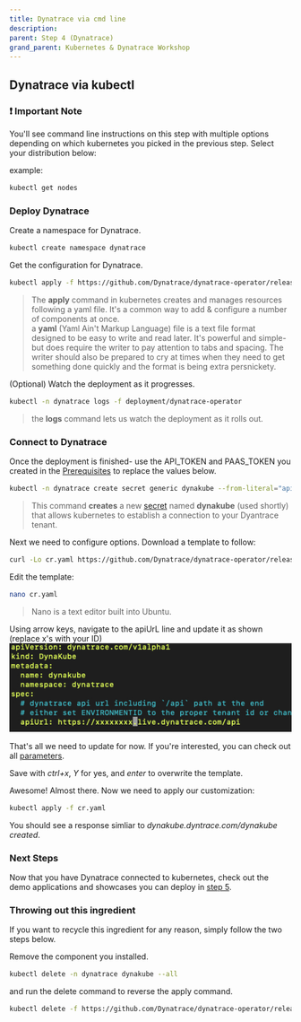 ```yaml
---
title: Dynatrace via cmd line
description:
parent: Step 4 (Dynatrace)
grand_parent: Kubernetes & Dynatrace Workshop
---
```


## Dynatrace via kubectl

### :exclamation: Important Note

You'll see command line instructions on this step with multiple options depending on which kubernetes you picked in the previous step.  Select your distribution below:  

example:

```bash
kubectl get nodes
```

### Deploy Dynatrace

Create a namespace for Dynatrace.

```bash
kubectl create namespace dynatrace
```

Get the configuration for Dynatrace.

```bash
kubectl apply -f https://github.com/Dynatrace/dynatrace-operator/releases/latest/download/kubernetes.yaml
```

> The **apply** command in kubernetes creates and manages resources following a yaml file.  It's a common way to add & configure a number of components at once.  
> a **yaml** (Yaml Ain't Markup Language) file is a text file format designed to be easy to write and read later.  It's powerful and simple- but does require the writer to pay attention to tabs and spacing.  The writer should also be prepared to cry at times when they need to get something done quickly and the format is being extra persnickety.

(Optional) Watch the deployment as it progresses.

```bash
kubectl -n dynatrace logs -f deployment/dynatrace-operator
```

> the **logs** command lets us watch the deployment as it rolls out.

### Connect to Dynatrace

Once the deployment is finished- use the API_TOKEN and PAAS_TOKEN you created in the [Prerequisites](index#prerequisites) to replace the values below.

```bash
kubectl -n dynatrace create secret generic dynakube --from-literal="apiToken=API_TOKEN" --from-literal="paasToken=PAAS_TOKEN"
```

> This command **creates** a new [secret](https://kubernetes.io/docs/concepts/configuration/secret/) named **dynakube** (used shortly) that allows kubernetes to establish a connection to your Dyantrace tenant.

Next we need to configure options.  Download a template to follow:

```bash
curl -Lo cr.yaml https://github.com/Dynatrace/dynatrace-operator/releases/latest/download/cr.yaml
```

Edit the template:

```bash
nano cr.yaml
```

> Nano is a text editor built into Ubuntu.

Using arrow keys, navigate to the apiUrL line and update it as shown (replace x's with your ID)  
![API Setting](../assets/images/kubectl_api.jpg)

That's all we need to update for now.  If you're interested, you can check out all [parameters](https://www.dynatrace.com/support/help/technology-support/container-platforms/kubernetes/monitor-kubernetes-environments/#anchor_parameters).

Save with *ctrl+x*, *Y* for yes, and *enter* to overwrite the template.

Awesome!  Almost there.  Now we need to apply our customization:

```bash
kubectl apply -f cr.yaml
```

You should see a response simliar to *dynakube.dyntrace.com/dynakube created*.

### Next Steps

Now that you have Dynatrace connected to kubernetes, check out the demo applications and showcases you can deploy in [step 5](step5).

### Throwing out this ingredient

If you want to recycle this ingredient for any reason, simply follow the two steps below.

Remove the component you installed.

```bash
kubectl delete -n dynatrace dynakube --all
```

and run the delete command to reverse the apply command.

```bash
kubectl delete -f https://github.com/Dynatrace/dynatrace-operator/releases/latest/download/kubernetes.yaml
```

<script src="{{ base.url | prepend: site.url }}/assets/js/copy.js"></script>
